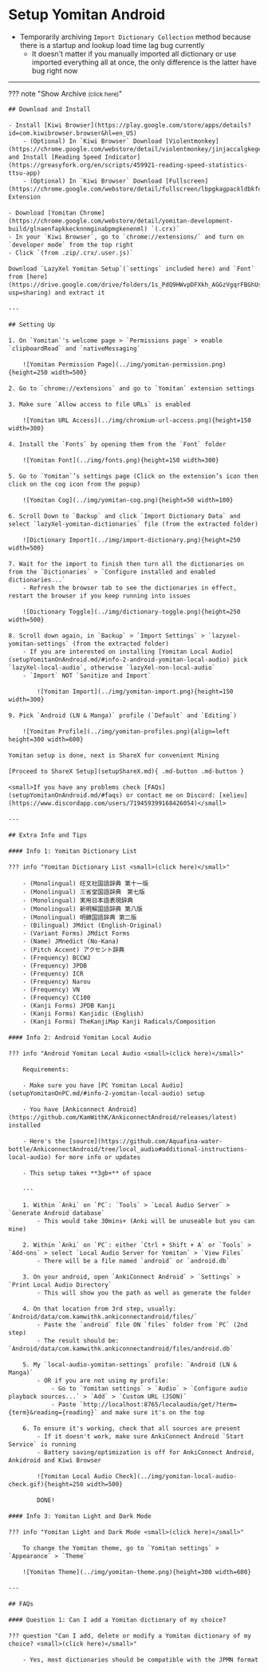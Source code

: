# Setup Yomitan Android

- Temporarily archiving `Import Dictionary Collection` method because there is a startup and lookup load time lag bug currently
    - It doesn't matter if you manually imported all dictionary or use imported everything all at once, the only difference is the latter have bug right now

---

??? note "Show Archive <small>(click here)</small>"

    ## Download and Install

    - Install [Kiwi Browser](https://play.google.com/store/apps/details?id=com.kiwibrowser.browser&hl=en_US)
        - (Optional) In `Kiwi Browser` Download [Violentmonkey](https://chrome.google.com/webstore/detail/violentmonkey/jinjaccalgkegednnccohejagnlnfdag) and Install [Reading Speed Indicator](https://greasyfork.org/en/scripts/459921-reading-speed-statistics-ttsu-app)
        - (Optional) In `Kiwi Browser` Download [Fullscreen](https://chrome.google.com/webstore/detail/fullscreen/lbpgkagpackldbkfookmmdpfaolnoged) Extension

    - Download [Yomitan Chrome](https://chrome.google.com/webstore/detail/yomitan-development-build/glnaenfapkkecknnmginabpmgkenenml) `(.crx)`
    - In your `Kiwi Browser`, go to `chrome://extensions/` and turn on `developer mode` from the top right
    - Click `(from .zip/.crx/.user.js)`

    Download `LazyXel Yomitan Setup`(`settings` included here) and `Font` from [here](https://drive.google.com/drive/folders/1s_PdQ9HWvpDFXkh_AGGzVgqrFBGhUsbI?usp=sharing) and extract it

    ---

    ## Setting Up

    1. On `Yomitan`'s welcome page > `Permissions page` > enable `clipboardRead` and `nativeMessaging`

        ![Yomitan Permission Page](../img/yomitan-permission.png){height=250 width=500}

    2. Go to `chrome://extensions` and go to `Yomitan` extension settings

    3. Make sure `Allow access to file URLs` is enabled

        ![Yomitan URL Access](../img/chromium-url-access.png){height=150 width=300}

    4. Install the `Fonts` by opening them from the `Font` folder

        ![Yomitan Font](../img/fonts.png){height=150 width=300}

    5. Go to `Yomitan`’s settings page (Click on the extension’s icon then click on the cog icon from the popup)

        ![Yomitan Cog](../img/yomitan-cog.png){height=50 width=100}

    6. Scroll Down to `Backup` and click `Import Dictionary Data` and select `lazyXel-yomitan-dictionaries` file (from the extracted folder)

        ![Dictionary Import](../img/import-dictionary.png){height=250 width=500}

    7. Wait for the import to finish then turn all the dictionaries on from the `Dictionaries` > `Configure installed and enabled dictionaries...`
        - Refresh the browser tab to see the dictionaries in effect,
    restart the browser if you keep running into issues

        ![Dictionary Toggle](../img/dictionary-toggle.png){height=250 width=500}

    8. Scroll down again, in `Backup` > `Import Settings` > `lazyxel-yomitan-settings` (from the extracted folder)
        - If you are interested on installing [Yomitan Local Audio](setupYomitanOnAndroid.md/#info-2-android-yomitan-local-audio) pick `lazyXel-local-audio`, otherwise `lazyXel-non-local-audio`
        - `Import` NOT `Sanitize and Import`

            ![Yomitan Import](../img/yomitan-import.png){height=150 width=300}

    9. Pick `Android (LN & Manga)` profile (`Default` and `Editing`)

        ![Yomitan Profile](../img/yomitan-profiles.png){align=left height=300 width=600}

    Yomitan setup is done, next is ShareX for convenient Mining

    [Proceed to ShareX Setup](setupShareX.md){ .md-button .md-button }

    <small>If you have any problems check [FAQs](setupYomitanOnAndroid.md/#faqs) or contact me on Discord: [xelieu](https://www.discordapp.com/users/719459399168426054)</small>

    ---

    ## Extra Info and Tips

    #### Info 1: Yomitan Dictionary List

    ??? info "Yomitan Dictionary List <small>(click here)</small>"

        - (Monolingual) 旺文社国語辞典 第十一版
        - (Monolingual) 三省堂国語辞典　第七版
        - (Monolingual) 実用日本語表現辞典
        - (Monolingual) 新明解国語辞典 第八版
        - (Monolingual) 明鏡国語辞典 第二版
        - (Bilingual) JMdict (English-Original)
        - (Variant Forms) JMdict Forms
        - (Name) JMnedict (No-Kana)
        - (Pitch Accent) アクセント辞典
        - (Frequency) BCCWJ
        - (Frequency) JPDB
        - (Frequency) ICR
        - (Frequency) Narou
        - (Frequency) VN
        - (Frequency) CC100
        - (Kanji Forms) JPDB Kanji
        - (Kanji Forms) Kanjidic (English)
        - (Kanji Forms) TheKanjiMap Kanji Radicals/Composition

    #### Info 2: Android Yomitan Local Audio

    ??? info "Android Yomitan Local Audio <small>(click here)</small>"

        Requirements:
        
        - Make sure you have [PC Yomitan Local Audio](setupYomitanOnPC.md/#info-2-yomitan-local-audio) setup

        - You have [Ankiconnect Android](https://github.com/KamWithK/AnkiconnectAndroid/releases/latest) installed

        - Here's the [source](https://github.com/Aquafina-water-bottle/AnkiconnectAndroid/tree/local_audio#additional-instructions-local-audio) for more info or updates

        - This setup takes **3gb+** of space

        ---

        1. Within `Anki` on `PC`: `Tools` > `Local Audio Server` > `Generate Android database`
            - This would take 30mins+ (Anki will be unuseable but you can mine)
        
        2. Within `Anki` on `PC`: either `Ctrl + Shift + A` or `Tools` > `Add-ons` > select `Local Audio Server for Yomitan` > `View Files`
            - There will be a file named `android` or `android.db`

        3. On your android, open `AnkiConnect Android` > `Settings` > `Print Local Audio Directory`
            - This will show you the path as well as generate the folder
        
        4. On that location from 3rd step, usually: `Android/data/com.kamwithk.ankiconnectandroid/files/`
            - Paste the `android` file ON `files` folder from `PC` (2nd step)
            - The result should be: `Android/data/com.kamwithk.ankiconnectandroid/files/android.db`
        
        5. My `local-audio-yomitan-settings` profile: `Android (LN & Manga)`
            - OR if you are not using my profile:
                - Go to `Yomitan settings` > `Audio` > `Configure audio playback sources...` > `Add` > `Custom URL (JSON)`
                - Paste `http://localhost:8765/localaudio/get/?term={term}&reading={reading}` and make sure it's on the top
        
        6. To ensure it's working, check that all sources are present
            - If it doesn't work, make sure AnkiConnect Android `Start Service` is running
            - Battery saving/optimization is off for AnkiConnect Android, Ankidroid and Kiwi Browser

            ![Yomitan Local Audio Check](../img/yomitan-local-audio-check.gif){height=250 width=500}

            DONE!

    #### Info 3: Yomitan Light and Dark Mode

    ??? info "Yomitan Light and Dark Mode <small>(click here)</small>"

        To change the Yomitan theme, go to `Yomitan settings` > `Appearance` > `Theme`

        ![Yomitan Theme](../img/yomitan-theme.png){height=300 width=600}

    ---

    ## FAQs

    #### Question 1: Can I add a Yomitan dictionary of my choice?

    ??? question "Can I add, delete or modify a Yomitan dictionary of my choice? <small>(click here)</small>"

        - Yes, most dictionaries should be compatible with the JPMN format
